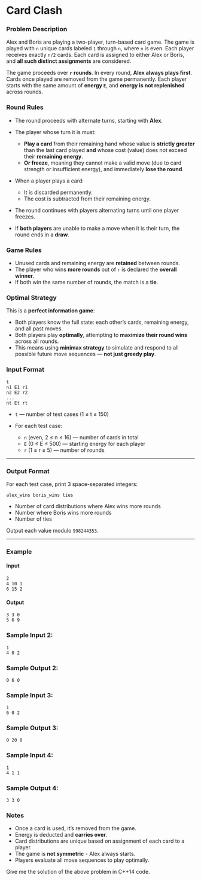 # Card Clash

### Problem Description

Alex and Boris are playing a two-player, turn-based card game. The game is played with `n` unique cards labeled `1` through `n`, where `n` is even. Each player receives exactly `n/2` cards. Each card is assigned to either Alex or Boris, and **all such distinct assignments** are considered.

The game proceeds over **`r` rounds**. In every round, **Alex always plays first**. Cards once played are removed from the game permanently. Each player starts with the same amount of **energy `E`**, and **energy is not replenished** across rounds.



### Round Rules

* The round proceeds with alternate turns, starting with **Alex**.
* The player whose turn it is must:

  * **Play a card** from their remaining hand whose value is **strictly greater** than the last card played **and** whose cost (value) does not exceed their **remaining energy**.
  * **Or freeze**, meaning they cannot make a valid move (due to card strength or insufficient energy), and immediately **lose the round**.
* When a player plays a card:

  * It is discarded permanently.
  * The cost is subtracted from their remaining energy.
* The round continues with players alternating turns until one player freezes.
* If **both players** are unable to make a move when it is their turn, the round ends in a **draw**.


### Game Rules

* Unused cards and remaining energy are **retained** between rounds.
* The player who wins **more rounds** out of `r` is declared the **overall winner**.
* If both win the same number of rounds, the match is a **tie**.


### Optimal Strategy

This is a **perfect information game**:

* Both players know the full state: each other’s cards, remaining energy, and all past moves.
* Both players play **optimally**, attempting to **maximize their round wins** across all rounds.
* This means using **minimax strategy** to simulate and respond to all possible future move sequences — **not just greedy play**.


### Input Format

```
t
n1 E1 r1
n2 E2 r2
...
nt Et rt
```

* `t` — number of test cases (1 ≤ t ≤ 150)
* For each test case:

  * `n` (even, 2 ≤ n ≤ 16) — number of cards in total
  * `E` (0 ≤ E ≤ 500) — starting energy for each player
  * `r` (1 ≤ r ≤ 5) — number of rounds

---

### Output Format

For each test case, print 3 space-separated integers:

```
alex_wins boris_wins ties
```

* Number of card distributions where Alex wins more rounds
* Number where Boris wins more rounds
* Number of ties

Output each value modulo `998244353`.

---

### Example

#### Input

```
2
4 10 1
6 15 2
```

#### Output

```
3 3 0
5 6 9
```

### Sample Input 2:
```
1
4 0 2
```

### Sample Output 2:
```
0 6 0
```


### Sample Input 3:
```
1
6 0 2
```

### Sample Output 3:
```
0 20 0
```


### Sample Input 4:
```
1
4 1 1
```

### Sample Output 4:
```
3 3 0
```


### Notes

* Once a card is used, it’s removed from the game.
* Energy is deducted and **carries over**.
* Card distributions are unique based on assignment of each card to a player.
* The game is **not symmetric** - Alex always starts.
* Players evaluate all move sequences to play optimally.

Give me the solution of the above problem in C++14 code.
